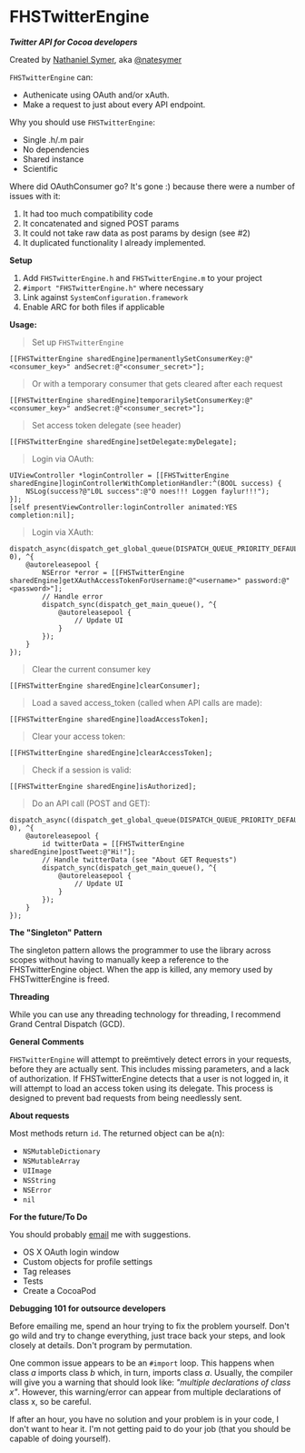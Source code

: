 FHSTwitterEngine
================

***Twitter API for Cocoa developers***

Created by [Nathaniel Symer](mailto:nate@natesymer.com), aka [@natesymer](http://twitter.com/natesymer) 

`FHSTwitterEngine` can:

- Authenicate using OAuth and/or xAuth.
- Make a request to just about every API endpoint.

Why you should use `FHSTwitterEngine`:

- Single .h/.m pair
- No dependencies
- Shared instance
- Scientific

Where did OAuthConsumer go? It's gone :) because there were a number of issues with it:

1. It had too much compatibility code
2. It concatenated and signed POST params
3. It could not take raw data as post params by design (see #2)
4. It duplicated functionality I already implemented.

**Setup**

1. Add `FHSTwitterEngine.h` and `FHSTwitterEngine.m` to your project
2. `#import "FHSTwitterEngine.h"` where necessary
3. Link against `SystemConfiguration.framework`
4. Enable ARC for both files if applicable

**Usage:**

> Set up `FHSTwitterEngine`

    [[FHSTwitterEngine sharedEngine]permanentlySetConsumerKey:@"<consumer_key>" andSecret:@"<consumer_secret>"];
> Or with a temporary consumer that gets cleared after each request
 
    [[FHSTwitterEngine sharedEngine]temporarilySetConsumerKey:@"<consumer_key>" andSecret:@"<consumer_secret>"];
         
> Set access token delegate (see header)

    [[FHSTwitterEngine sharedEngine]setDelegate:myDelegate]; 
    
> Login via OAuth:
    
    UIViewController *loginController = [[FHSTwitterEngine sharedEngine]loginControllerWithCompletionHandler:^(BOOL success) {
        NSLog(success?@"L0L success":@"O noes!!! Loggen faylur!!!");
    }];
    [self presentViewController:loginController animated:YES completion:nil];
    
> Login via XAuth:
    
    dispatch_async(dispatch_get_global_queue(DISPATCH_QUEUE_PRIORITY_DEFAULT, 0), ^{
    	@autoreleasepool {
    		NSError *error = [[FHSTwitterEngine sharedEngine]getXAuthAccessTokenForUsername:@"<username>" password:@"<password>"];
        	// Handle error
        	dispatch_sync(dispatch_get_main_queue(), ^{
    			@autoreleasepool {
        			// Update UI
        		}
       		});
    	}
    });
    
> Clear the current consumer key

	[[FHSTwitterEngine sharedEngine]clearConsumer];
	
> Load a saved access_token (called when API calls are made):

    [[FHSTwitterEngine sharedEngine]loadAccessToken];

> Clear your access token:

    [[FHSTwitterEngine sharedEngine]clearAccessToken];

> Check if a session is valid:

    [[FHSTwitterEngine sharedEngine]isAuthorized];
    
> Do an API call (POST and GET):

    dispatch_async((dispatch_get_global_queue(DISPATCH_QUEUE_PRIORITY_DEFAULT, 0), ^{
    	@autoreleasepool {
    		id twitterData = [[FHSTwitterEngine sharedEngine]postTweet:@"Hi!"];
    		// Handle twitterData (see "About GET Requests")
    		dispatch_sync(dispatch_get_main_queue(), ^{
    			@autoreleasepool {
        			// Update UI
        		}
       		});
    	}
    });

**The "Singleton" Pattern**

The singleton pattern allows the programmer to use the library across scopes without having to manually keep a reference to the FHSTwitterEngine object. When the app is killed, any memory used by FHSTwitterEngine is freed.

**Threading**

While you can use any threading technology for threading, I recommend Grand Central Dispatch (GCD).

**General Comments**

`FHSTwitterEngine` will attempt to preëmtively detect errors in your requests, before they are actually sent. This includes missing parameters, and a lack of authorization. If FHSTwitterEngine detects that a user is not logged in, it will attempt to load an access token using its delegate. This process is designed to prevent bad requests from being needlessly sent.

**About requests**

Most methods return `id`. The returned object can be a(n):

- `NSMutableDictionary`
- `NSMutableArray`
- `UIImage`
- `NSString`
- `NSError`
- `nil`

**For the future/To Do**

You should probably [email](mailto:nate@natesymer.com) me with suggestions.

- OS X OAuth login window
- Custom objects for profile settings
- Tag releases
- Tests
- Create a CocoaPod

**Debugging 101 for outsource developers**

Before emailing me, spend an hour trying to fix the problem yourself. Don't go wild and try to change everything, just trace back your steps, and look closely at details. Don't program by permutation.

One common issue appears to be an `#import` loop. This happens when class *a* imports class *b* which, in turn, imports class *a*. Usually, the compiler will give you a warning that should look like: *"multiple declarations of class x"*. However, this warning/error can appear from multiple declarations of class x, so be careful.

If after an hour, you have no solution and your problem is in your code, I don't want to hear it. I'm not getting paid to do your job (that you should be capable of doing yourself). 
